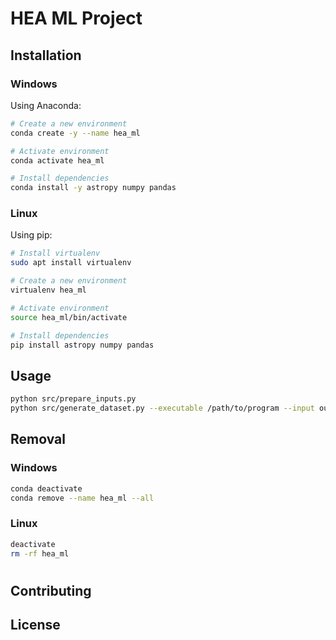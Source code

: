 # HEA ML Project

[comment]: <> (Foobar is a Python library for dealing with word pluralization.)

## Installation

### Windows
Using Anaconda:
```bash
# Create a new environment
conda create -y --name hea_ml

# Activate environment
conda activate hea_ml

# Install dependencies
conda install -y astropy numpy pandas
```

### Linux
Using pip:
```bash
# Install virtualenv
sudo apt install virtualenv

# Create a new environment
virtualenv hea_ml

# Activate environment
source hea_ml/bin/activate

# Install dependencies
pip install astropy numpy pandas
```

## Usage
```bash
python src/prepare_inputs.py
python src/generate_dataset.py --executable /path/to/program --input out.csv
```

## Removal
### Windows
```bash
conda deactivate
conda remove --name hea_ml --all
```
### Linux
```bash
deactivate
rm -rf hea_ml
```
#

## Contributing

## License
[comment]: <> (MIThttps://choosealicense.com/licenses/mit/)
